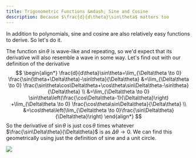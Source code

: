 ```yaml
---
title: Trigonometric Functions &mdash; Sine and Cosine
description: Because $\frac{d}{d\theta}\sin\theta$ matters too
---
```


In addition to polynomials, sine and cosine are also relatively easy functions to derive. So let's do it.

The function $\sin\theta$ is wave-like and repeating, so we'd expect that its derivative will also resemble a wave in some way. Let's find out with our definition of the derivative
$$
\begin{align*}
\frac{d}{d\theta}\sin\theta=\lim_{\Delta\theta \to 0} \frac{\sin(\theta+\Delta\theta)-\sin\theta}{\Delta\theta}
&=\lim_{\Delta\theta \to 0} \frac{\sin\theta\cos\Delta\theta+\cos\theta\sin\Delta\theta-\sin\theta} {\Delta\theta} \\
&=\lim_{\Delta\theta \to 0} \sin\theta\left(\frac{\cos\Delta\theta-1}{\Delta\theta}\right)
 +\lim_{\Delta\theta \to 0} \frac{\cos\theta\sin\Delta\theta}{\Delta\theta} \\
&=\cos\theta\left(\lim_{\Delta\theta \to 0}\frac{\sin\Delta\theta}{\Delta\theta}\right)
\end{align*}
$$
So the derivative of $\sin\theta$​ is just $\cos\theta$​  times whatever $\frac{\sin\Delta\theta}{\Delta\theta}$​ is as $\Delta\theta \to 0$​. We can find this geometrically using just the definition of sine and a unit circle.

![](/img/sineapproximation.png)


